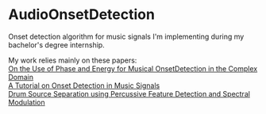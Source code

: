 # AudioOnsetDetection
Onset detection algorithm for music signals I'm implementing during my bachelor's degree internship.

My work relies mainly on these papers: <br>
[On the Use of Phase and Energy for Musical OnsetDetection in the Complex Domain](http://www.eecs.qmul.ac.uk/former/people/jbc/Documents/Bello-SPL-2004.pdf) <br>
[A Tutorial on Onset Detection in Music Signals](https://www.academia.edu/881824/A_Tutorial_on_Onset_Detection_In_Music_Signals) <br>
[Drum Source Separation using Percussive Feature Detection and Spectral Modulation](https://citeseerx.ist.psu.edu/viewdoc/download?doi=10.1.1.598.2552&rep=rep1&type=pdf) <br>
